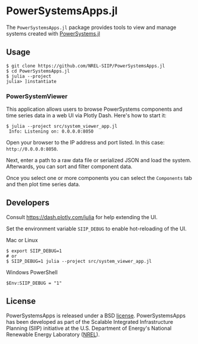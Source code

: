 # PowerSystemsApps.jl

The `PowerSystemsApps.jl` package provides tools to view and manage systems created with
[PowerSystems.jl](https://github.com/NREL-SIIP/PowerSystems.jl)

## Usage

```
$ git clone https://github.com/NREL-SIIP/PowerSystemsApps.jl
$ cd PowerSystemsApps.jl
$ julia --project
julia> ]instantiate
```

### PowerSystemViewer

This application allows users to browse PowerSystems components and time series data in a web UI
via Plotly Dash. Here's how to start it:

```
$ julia --project src/system_viewer_app.jl
 Info: Listening on: 0.0.0.0:8050
```

Open your browser to the IP address and port listed. In this case: `http://0.0.0.0:8050`.

Next, enter a path to a raw data file or serialized JSON and load the system. Afterwards,
you can sort and filter component data.

Once you select one or more components you can select the `Components` tab and then plot
time series data.

## Developers

Consult https://dash.plotly.com/julia for help extending the UI.

Set the environment variable `SIIP_DEBUG` to enable hot-reloading of the UI.

Mac or Linux
```
$ export SIIP_DEBUG=1
# or
$ SIIP_DEBUG=1 julia --project src/system_viewer_app.jl
```

Windows PowerShell
```
$Env:SIIP_DEBUG = "1"
```

## License

PowerSystemsApps is released under a BSD [license](https://github.com/NREL/PowerSystemsApps.jl/blob/master/LICENSE).
PowerSystemsApps has been developed as part of the Scalable Integrated Infrastructure Planning (SIIP)
initiative at the U.S. Department of Energy's National Renewable Energy Laboratory ([NREL](https://www.nrel.gov/)).
